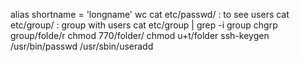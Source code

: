alias shortname = 'longname'
wc
cat etc/passwd/ : to see users
cat etc/group/ : group with users
cat etc/group | grep -i group
chgrp group/folde/r
chmod 770/folder/
chmod u+t/folder
ssh-keygen
/usr/bin/passwd
/usr/sbin/useradd
